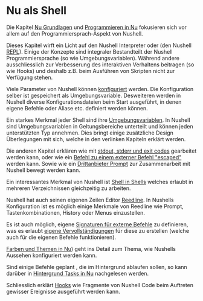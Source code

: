 # Nu als Shell

Die Kapitel [Nu Grundlagen](nu_fundamentals.md) und [Programmieren in Nu](programming_in_nu.md) fokusieren sich vor allem auf den Programmiersprach-Aspekt von Nushell.

Dieses Kapitel wirft ein Licht auf den Nushell Interpreter oder (den Nushell [REPL](https://en.wikipedia.org/wiki/Read%E2%80%93eval%E2%80%93print_loop)).
Einige der Konzepte sind integraler Bestandteilt der Nushell Programmiersprache (so wie Umgebungsvariablen). Während andere ausschliesslich zur Verbesserung des interaktiven Verhaltens beitragen (so wie Hooks) und deshalb z.B. beim Ausführen von Skripten nicht zur Verfügung stehen.

Viele Parameter von Nushell können [konfiguriert](configuration.md) werden.
Die Konfiguration selber ist gespeichert als Umgebungsvariable.
Desweiteren werden in Nushell diverse Konfigurationsdateien beim Start ausgeführt, in denen eigene Befehle oder Aliase etc. definiert werden können.

Ein starkes Merkmal jeder Shell sind ihre [Umgebungsvariablen](environment.md).
In Nushell sind Umgebungsvariablen in Geltungsbereiche unterteilt und können jeden unterstützten Typ annehmen.
Dies bringt einige zusätzliche Design Überlegungen mit sich, welche in den verlinken Kapiteln erklärt werden.

Die anderen Kapitel erklären wie mit [stdout, stderr und exit codes](stdout_stderr_exit_codes.md) gearbeitet werden kann, oder wie ein [Befehl zu einem externer Befehl "escaped"](escaping.md) werden kann.
Sowie wie ein [Drittanbieter Prompt](3rdpartyprompts.md) zur Zusammenarbeit mit Nushell bewegt werden kann.

Ein interessantes Merkmal von Nushell ist [Shell in Shells](shells_in_shells.md) welches erlaubt in mehreren Verzeichnissen gleichzeitig zu arbeiten.

Nushell hat auch seinen eigenen Zeilen Editor [Reedline](line_editor.md).
In Nushells Konfiguration ist es möglich einige Merkmale von Reedline wie Prompt, Tastenkombinationen, History oder Menus einzustellen.

Es ist auch möglich, eigene [Signaturen für externe Befehle](externs.md) zu definieren, was es erlaubt [eigene Vervollständigungen](custom_completions.md) für diese zu erstellen (welche auch für die eigenen Befehle funktionieren).

[Farben und Themen in Nu](coloring_and_theming.md)) geht ins Detail zum Thema, wie Nushells Aussehen konfiguriert werden kann.

Sind einige Befehle geplant , die im Hintergrund ablaufen sollen, so kann darüber in [Hintergrund Tasks in Nu](background_task.md) nachgelesen werden.

Schliesslich erklärt [Hooks](hooks.md) wie Fragmente von Nushell Code beim Auftreten gewisser Ereignisse ausgeführt werden kann.
